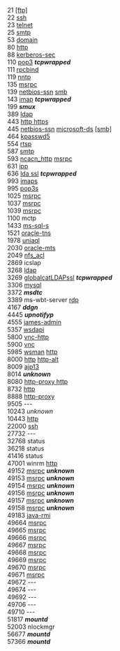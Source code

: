 21 [[ftp]](https://book.hacktricks.xyz/network-services-pentesting/pentesting-ftp)  
22 [ssh](https://book.hacktricks.xyz/network-services-pentesting/pentesting-ssh)  
23 [telnet](https://book.hacktricks.xyz/network-services-pentesting/pentesting-telnet)   
25 [smtp](https://book.hacktricks.xyz/network-services-pentesting/pentesting-smtp)  
53 [domain](https://book.hacktricks.xyz/network-services-pentesting/pentesting-dns)  
80 [http](https://book.hacktricks.xyz/network-services-pentesting/pentesting-web)  
88 [kerberos-sec](https://book.hacktricks.xyz/network-services-pentesting/pentesting-kerberos-88)  
110 [pop3](https://book.hacktricks.xyz/network-services-pentesting/pentesting-pop) ***tcpwrapped***  
111 [rpcbind](https://book.hacktricks.xyz/network-services-pentesting/pentesting-rpcbind)  
119 [nntp](https://book.hacktricks.xyz/network-services-pentesting/pentesting-ntp)  
135 [msrpc](https://book.hacktricks.xyz/network-services-pentesting/135-pentesting-msrpc)  
139 [netbios-ssn](https://book.hacktricks.xyz/network-services-pentesting/137-138-139-pentesting-netbios)  [smb](https://book.hacktricks.xyz/network-services-pentesting/pentesting-smb)  
143 [imap](https://book.hacktricks.xyz/network-services-pentesting/pentesting-imap) ***tcpwrapped***  
199 ***smux***  
389 [ldap](https://book.hacktricks.xyz/network-services-pentesting/pentesting-ldap)  
443 [http https](https://book.hacktricks.xyz/network-services-pentesting/pentesting-web)  
445 [netbios-ssn](https://book.hacktricks.xyz/network-services-pentesting/137-138-139-pentesting-netbios) [microsoft-ds](https://book.hacktricks.xyz/network-services-pentesting/pentesting-smb#port-445)  [[smb]](https://book.hacktricks.xyz/network-services-pentesting/pentesting-smb)  
464 [kpasswd5](https://kakyouim.hatenablog.com/entry/2020/01/03/204612#kpasswd5464)  
554 [rtsp](https://book.hacktricks.xyz/network-services-pentesting/554-8554-pentesting-rtsp)  
587 [smtp](https://book.hacktricks.xyz/network-services-pentesting/pentesting-smtp)  
593 [ncacn_http](https://book.hacktricks.xyz/network-services-pentesting/135-pentesting-msrpc)  [msrpc](https://book.hacktricks.xyz/network-services-pentesting/135-pentesting-msrpc)  
631 [ipp](https://book.hacktricks.xyz/network-services-pentesting/pentesting-631-internet-printing-protocol-ipp)  
636 [lda ssl](https://book.hacktricks.xyz/network-services-pentesting/pentesting-ldap) ***tcpwrapped***  
993 [imaps](https://book.hacktricks.xyz/network-services-pentesting/pentesting-imap)  
995 [pop3s](https://book.hacktricks.xyz/network-services-pentesting/pentesting-pop)  
1025 [msrpc](https://book.hacktricks.xyz/network-services-pentesting/135-pentesting-msrpc)  
1037 [msrpc](https://book.hacktricks.xyz/network-services-pentesting/135-pentesting-msrpc)  
1039 [msrpc](https://book.hacktricks.xyz/network-services-pentesting/135-pentesting-msrpc)  
1100 mctp  
1433 [ms-sql-s](https://book.hacktricks.xyz/network-services-pentesting/pentesting-mssql-microsoft-sql-server)  
1521 [oracle-tns](https://book.hacktricks.xyz/network-services-pentesting/1521-1522-1529-pentesting-oracle-listener)  
1978 [uniaql](https://github.com/p0dalirius/RemoteMouse-3.008-Exploit)   
2030 [oracle-mts](https://www.exploit-db.com/exploits/22069)  
2049 [nfs_acl](https://book.hacktricks.xyz/network-services-pentesting/nfs-service-pentesting)  
2869 icslap  
3268 [ldap](https://book.hacktricks.xyz/network-services-pentesting/pentesting-ldap)  
3269 [globalcatLDAPssl](https://book.hacktricks.xyz/network-services-pentesting/pentesting-ldap) ***tcpwrapped***  
3306 [mysql](https://book.hacktricks.xyz/network-services-pentesting/pentesting-mysql)  
3372 ***msdtc***   
3389 ms-wbt-server  [rdp](https://book.hacktricks.xyz/network-services-pentesting/pentesting-rdp)  
4167 ***ddgn***  
4445 ***upnotifyp***  
4555 [james-admin](https://www.exploit-db.com/exploits/35513)  
5357 [wsdapi](https://cve.mitre.org/cgi-bin/cvename.cgi?name=CVE-2009-2512)  
5800 [vnc-http](https://book.hacktricks.xyz/network-services-pentesting/pentesting-vnc)  
5900 [vnc](https://book.hacktricks.xyz/network-services-pentesting/pentesting-vnc)  
5985 [wsman](https://book.hacktricks.xyz/network-services-pentesting/5985-5986-pentesting-winrm) [http](https://book.hacktricks.xyz/network-services-pentesting/pentesting-web)  
8000 [http](https://book.hacktricks.xyz/network-services-pentesting/pentesting-web) [http-alt](https://tex2e.github.io/rfc-translater/html/rfc7838.html)  
8009 [ajp13](https://book.hacktricks.xyz/network-services-pentesting/8009-pentesting-apache-jserv-protocol-ajp)  
8014 ***unknown***  
8080 [http-proxy http](https://book.hacktricks.xyz/network-services-pentesting/pentesting-web)  
8732 [http](https://book.hacktricks.xyz/network-services-pentesting/pentesting-web)  
8888 [http-proxy](https://book.hacktricks.xyz/network-services-pentesting/pentesting-web)   
9505 ---   
10243 *unknown*  
10443 [http](https://book.hacktricks.xyz/network-services-pentesting/pentesting-web)  
22000 [ssh](https://book.hacktricks.xyz/network-services-pentesting/pentesting-ssh)   
27732 ---  
32768 status  
36218 status  
41416 status  
47001 winrm [http](https://book.hacktricks.xyz/network-services-pentesting/pentesting-web)   
49152 [msrpc](https://book.hacktricks.xyz/network-services-pentesting/135-pentesting-msrpc) ***unknown***  
49153 [msrpc](https://book.hacktricks.xyz/network-services-pentesting/135-pentesting-msrpc) ***unknown***   
49154 [msrpc](https://book.hacktricks.xyz/network-services-pentesting/135-pentesting-msrpc) ***unknown***   
49156 [msrpc](https://book.hacktricks.xyz/network-services-pentesting/135-pentesting-msrpc) ***unknown***  
49157 [msrpc](https://book.hacktricks.xyz/network-services-pentesting/135-pentesting-msrpc) ***unknown***  
49158 [msrpc](https://book.hacktricks.xyz/network-services-pentesting/135-pentesting-msrpc) ***unknown***  
49183 [java-rmi](https://book.hacktricks.xyz/network-services-pentesting/1099-pentesting-java-rmi)  
49664 [msrpc](https://book.hacktricks.xyz/network-services-pentesting/135-pentesting-msrpc)  
49665 [msrpc](https://book.hacktricks.xyz/network-services-pentesting/135-pentesting-msrpc)  
49666 [msrpc](https://book.hacktricks.xyz/network-services-pentesting/135-pentesting-msrpc)  
49667 [msrpc](https://book.hacktricks.xyz/network-services-pentesting/135-pentesting-msrpc)  
49668 [msrpc](https://book.hacktricks.xyz/network-services-pentesting/135-pentesting-msrpc)  
49669 [msrpc](https://book.hacktricks.xyz/network-services-pentesting/135-pentesting-msrpc)  
49670 [msrpc](https://book.hacktricks.xyz/network-services-pentesting/135-pentesting-msrpc)  
49671 [msrpc](https://book.hacktricks.xyz/network-services-pentesting/135-pentesting-msrpc)  
49672 ---  
49674 ---  
49692 ---  
49706 ---  
49710 ---  
51817 ***mountd***  
52003 nlockmgr  
56677 ***mountd***  
57366 ***mountd***  